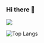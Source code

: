 ### Hi there 👋

<!--
**shockzinfinity/shockzinfinity** is a ✨ _special_ ✨ repository because its `README.md` (this file) appears on your GitHub profile.

Here are some ideas to get you started:

- 🔭 I’m currently working on ...
- 🌱 I’m currently learning ...
- 👯 I’m looking to collaborate on ...
- 🤔 I’m looking for help with ...
- 💬 Ask me about ...
- 📫 How to reach me: ...
- 😄 Pronouns: ...
- ⚡ Fun fact: ...
-->
![](https://github-readme-stats.vercel.app/api?username=shockzinfinity&show_icons=true&hide=stars,issues&count_private=true&theme=graywhite)

![Top Langs](https://github-readme-stats.vercel.app/api/top-langs/?username=shockzinfinity&hide=html,css&layout=compact)
